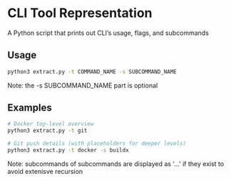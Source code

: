 # CLI Tool Representation

A Python script that prints out CLI’s usage, flags, and subcommands

## Usage
```bash
python3 extract.py -t COMMAND_NAME -s SUBCOMMAND_NAME
```

Note: the -s SUBCOMMAND_NAME part is optional 


## Examples
```bash
# Docker top-level overview
python3 extract.py -t git

# Git push details (with placeholders for deeper levels)
python3 extract.py -t docker -s buildx

```
Note: subcommands of subcommands are displayed as '...' if they exist to avoid extenisve recursion